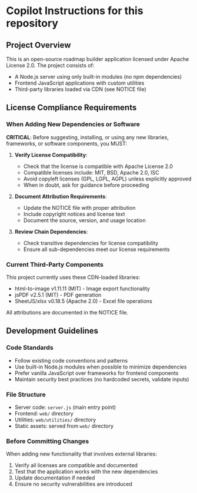 # Copilot Instructions for this repository

## Project Overview
This is an open-source roadmap builder application licensed under Apache License 2.0. The project consists of:
- A Node.js server using only built-in modules (no npm dependencies)
- Frontend JavaScript applications with custom utilities
- Third-party libraries loaded via CDN (see NOTICE file)

## License Compliance Requirements

### When Adding New Dependencies or Software
**CRITICAL**: Before suggesting, installing, or using any new libraries, frameworks, or software components, you MUST:

1. **Verify License Compatibility**:
   - Check that the license is compatible with Apache License 2.0
   - Compatible licenses include: MIT, BSD, Apache 2.0, ISC
   - Avoid copyleft licenses (GPL, LGPL, AGPL) unless explicitly approved
   - When in doubt, ask for guidance before proceeding

2. **Document Attribution Requirements**:
   - Update the NOTICE file with proper attribution
   - Include copyright notices and license text
   - Document the source, version, and usage location

3. **Review Chain Dependencies**:
   - Check transitive dependencies for license compatibility
   - Ensure all sub-dependencies meet our license requirements

### Current Third-Party Components
This project currently uses these CDN-loaded libraries:
- html-to-image v1.11.11 (MIT) - Image export functionality
- jsPDF v2.5.1 (MIT) - PDF generation
- SheetJS/xlsx v0.18.5 (Apache 2.0) - Excel file operations

All attributions are documented in the NOTICE file.

## Development Guidelines

### Code Standards
- Follow existing code conventions and patterns
- Use built-in Node.js modules when possible to minimize dependencies
- Prefer vanilla JavaScript over frameworks for frontend components
- Maintain security best practices (no hardcoded secrets, validate inputs)

### File Structure
- Server code: `server.js` (main entry point)
- Frontend: `web/` directory
- Utilities: `web/utilities/` directory
- Static assets: served from `web/` directory

### Before Committing Changes
When adding new functionality that involves external libraries:
1. Verify all licenses are compatible and documented
2. Test that the application works with the new dependencies
3. Update documentation if needed
4. Ensure no security vulnerabilities are introduced
